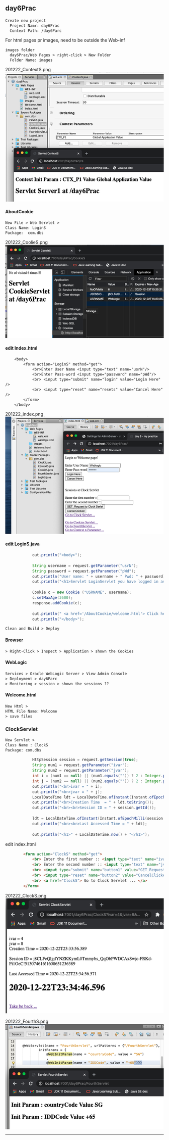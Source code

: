 ## day6Prac

    Create new project
      Project Namr: day6Prac
      Context Path: /day6Parc

For html pages pr images, need to be outside the Web-inf

    images folder 
      day6Prac/Web Pages > right-click > New Folder 
      Folder Name: images

201222_ContextS.png <img src="201222_ContextS.png">  

#### AboutCookie

    New File > Web Servlet > 
    Class Name: LoginS
    Package:  com.dbs

201222_CoolieS.png <img src="201222_CoolieS.png">  

#### edit Index.html
``` hmtl
    <body>
        <form action="LoginS" method="get">
            <br>Enter User Name <input type="text" name="usrN"/>
            <br>Enter Pass-word <input type="password" name="pWd"/>
            <br> <input type="submit" name="login" value="Login Here" />
            <br> <input type="reset" name="resets" value="Cancel Here" />             
        </form>
    </body>
```

201222_index.png <img src="201222_index.png">  

#### edit LoginS.java
``` java
            out.println("<body>");
            
            String username = request.getParameter("usrN");
            String password = request.getParameter("pWd");
            out.println("User name: " + username + " Pwd: " + password);
            out.println("<h1>Servlet LoginServlet you have logged in as " + request.getContextPath() + "</h1>");
            
            Cookie c = new Cookie ("USRNAME", username);
            c.setMaxAge(3600);
            response.addCookie(c);
            
            out.println(" <a href='/AboutCookie/welcome.html'> Click here to continue </a> ");
            out.println("</body>");
```
    Clean and Build > Deploy

#### Browser 

    > Right-Click > Inspect > Application > shown the Cookies 

#### WebLogic

    Services > Oracle WebLogic Server > View Admin Console
    > Deployment > day6Parc
    > Monitoring > session > shown the sessions ??


#### Welcome.html

    New Html > 
    HTML File Name: Welcome
    > save files

### ClockServlet

    New Servlet >
    Class Name : ClockS
    Package: com.dbs
``` java
            HttpSession session = request.getSession(true);
            String num1 = request.getParameter("ivar");
            String num2 = request.getParameter("jvar");
            int i = (num1 == null) || (num1.equals("")) ? 2 : Integer.parseInt(num1);
            int j = (num2 == null) || (num2.equals("")) ? 2 : Integer.parseInt(num2);
            out.println("<br>ivar = " + i);
            out.println("<br>jvar = " + j);
            LocalDateTime ldt = LocalDateTime.ofInstant(Instant.ofEpochMilli(session.getCreationTime()), ZoneId.systemDefault());
            out.println("<br>Creation Time  = " + ldt.toString());
            out.println("<br><br>Session ID = " + session.getId());

            ldt = LocalDateTime.ofInstant(Instant.ofEpochMilli(session.getLastAccessedTime()), ZoneId.systemDefault());
            out.println("<br><br>Last Accessed Time = " + ldt);

            out.println("<h1>" + LocalDateTime.now() + "</h1>");
```
edit index.html
``` html
        <form action="ClockS" method="get">
            <br> Enter the first number :: <input type="text" name="ivar"/>
            <br> Enter the second number :: <input type="text" name="jvar"/>
            <br> <input type="submit" name="button1" value="GET_Request to Clock Serlet"  />
            <br> <input type="reset" name="button2" value="CancelClicked"  />
            <br> <a href="ClockS"> Go to Clock Servlet ... </a>
        </form>
```
201222_ClockS.png <img src="201222_ClockS.png">  


201222_FourthS.png <img src="201222_FourthS.png">  

---
